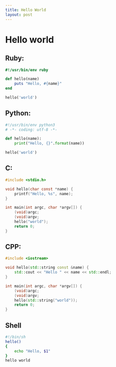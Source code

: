 ```yaml
---
title: Hello World
layout: post
---
```


# Hello world

## Ruby:

```ruby
#!/usr/bin/env ruby

def hello(name)
    puts "Hello, #{name}"
end

hello('world')
```

## Python:

```python
#!/usr/bin/env python3
# -*- coding: utf-8 -*-

def hello(name):
    print("Hello, {}".format(name))

hello('world')
```

## C:
```c
#include <stdio.h>

void hello(char const *name) {
    printf("Hello, %s", name);
}

int main(int argc, char *argv[]) {
    (void)argc;
    (void)argv;
    hello("world");
    return 0;
}
```

## CPP:
```cpp
#include <iostream>

void hello(std::string const &name) {
    std::cout << "Hello " << name << std::endl;
}

int main(int argc, char *argv[]) {
    (void)argc;
    (void)argv;
    hello(std::string("world"));
    return 0;
}
```

## Shell
```sh
#!/bin/sh
hello()
{
    echo "Hello, $1"
}
hello world
```
